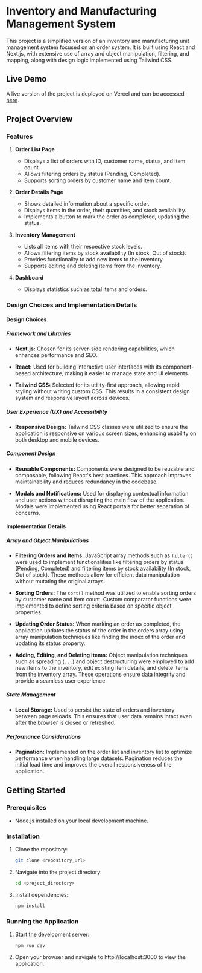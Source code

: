 # Inventory and Manufacturing Management System

This project is a simplified version of an inventory and manufacturing unit management system focused on an order system. It is built using React and Next.js, with extensive use of array and object manipulation, filtering, and mapping, along with design logic implemented using Tailwind CSS.

## Live Demo

A live version of the project is deployed on Vercel and can be accessed [here](https://inventory-management-system-livid.vercel.app/).

## Project Overview

### Features

1. **Order List Page**
   - Displays a list of orders with ID, customer name, status, and item count.
   - Allows filtering orders by status (Pending, Completed).
   - Supports sorting orders by customer name and item count.

2. **Order Details Page**
   - Shows detailed information about a specific order.
   - Displays items in the order, their quantities, and stock availability.
   - Implements a button to mark the order as completed, updating the status.

3. **Inventory Management**
   - Lists all items with their respective stock levels.
   - Allows filtering items by stock availability (In stock, Out of stock).
   - Provides functionality to add new items to the inventory.
   - Supports editing and deleting items from the inventory.

4. **Dashboard**
   - Displays statistics such as total items and orders.

### Design Choices and Implementation Details

#### Design Choices

##### Framework and Libraries

- **Next.js:** Chosen for its server-side rendering capabilities, which enhances performance and SEO.

- **React:** Used for building interactive user interfaces with its component-based architecture, making it easier to manage state and UI elements.

- **Tailwind CSS:** Selected for its utility-first approach, allowing rapid styling without writing custom CSS. This results in a consistent design system and responsive layout across devices.

##### User Experience (UX) and Accessibility

- **Responsive Design:** Tailwind CSS classes were utilized to ensure the application is responsive on various screen sizes, enhancing usability on both desktop and mobile devices.

##### Component Design

- **Reusable Components:** Components were designed to be reusable and composable, following React's best practices. This approach improves maintainability and reduces redundancy in the codebase.

- **Modals and Notifications:** Used for displaying contextual information and user actions without disrupting the main flow of the application. Modals were implemented using React portals for better separation of concerns.

#### Implementation Details

##### Array and Object Manipulations

- **Filtering Orders and Items:** JavaScript array methods such as `filter()` were used to implement functionalities like filtering orders by status (Pending, Completed) and filtering items by stock availability (In stock, Out of stock). These methods allow for efficient data manipulation without mutating the original arrays.

- **Sorting Orders:** The `sort()` method was utilized to enable sorting orders by customer name and item count. Custom comparator functions were implemented to define sorting criteria based on specific object properties.

- **Updating Order Status:** When marking an order as completed, the application updates the status of the order in the orders array using array manipulation techniques like finding the index of the order and updating its status property.

- **Adding, Editing, and Deleting Items:** Object manipulation techniques such as spreading (`...`) and object destructuring were employed to add new items to the inventory, edit existing item details, and delete items from the inventory array. These operations ensure data integrity and provide a seamless user experience.

##### State Management

- **Local Storage:** Used to persist the state of orders and inventory between page reloads. This ensures that user data remains intact even after the browser is closed or refreshed.

##### Performance Considerations

- **Pagination:** Implemented on the order list and inventory list to optimize performance when handling large datasets. Pagination reduces the initial load time and improves the overall responsiveness of the application.

## Getting Started

### Prerequisites

- Node.js installed on your local development machine.

### Installation

1. Clone the repository:

    ```bash
    git clone <repository_url>
   
2. Navigate into the project directory:

    ```bash
    cd <project_directory>

3. Install dependencies:

    ```bash
    npm install

### Running the Application

1. Start the development server:
    ```bash
    npm run dev

2. Open your browser and navigate to http://localhost:3000 to view the application. 
